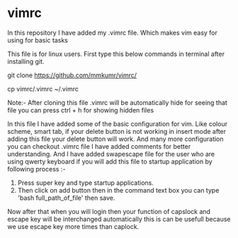 # vimrc
In this repository I have added my .vimrc file. Which makes vim easy for using for basic tasks

This file is for linux users.
First type this below commands in terminal after installing git.

git clone https://github.com/mmkumr/vimrc/

cp vimrc/.vimrc ~/.vimrc

Note:- After cloning this file .vimrc will be automatically hide for seeing that file you can press ctrl + h for showing hidden files

In this file I have added some of the basic configuration for vim. Like colour scheme, smart tab, if your delete button is not working in insert mode after adding this file your delete button will work.
And many more configuration you can checkout .vimrc file I have added comments for better understanding.
And I have added swapescape file for the user who are using qwerty keyboard if you will add this file to startup application by following process :-

1. Press super key and type startup applications.
2. Then click on add button then in the command text box you can type 'bash full_path_of_file' then save.

Now after that when you will login then your function of capslock and escape key will be interchanged automatically this is can be usefull because we use escape key more times than caplock. 
